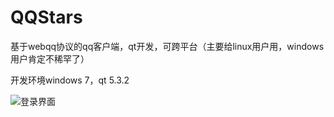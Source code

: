 QQStars
=======

基于webqq协议的qq客户端，qt开发，可跨平台（主要给linux用户用，windows用户肯定不稀罕了）

开发环境windows 7，qt 5.3.2

![登录界面](https://github.com/AfterTheRainOfStars/QQStars/blob/master/introduce/login.jpg)
